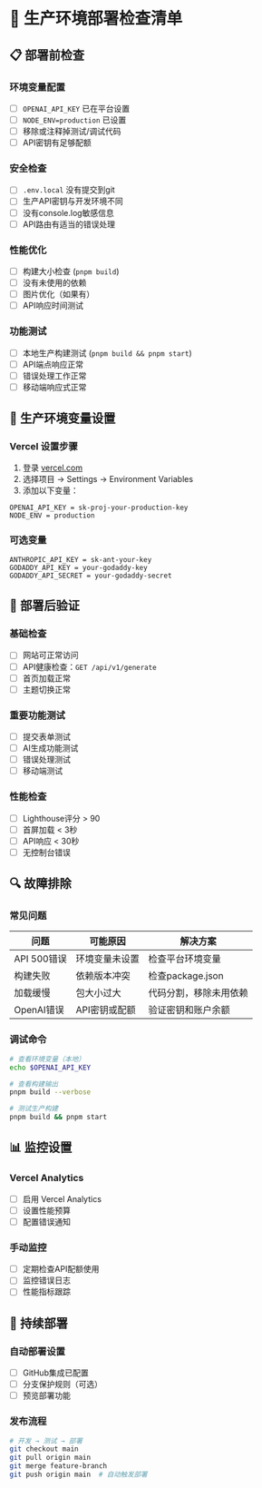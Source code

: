 # 🚀 生产环境部署检查清单

## 📋 部署前检查

### 环境变量配置

- [ ] `OPENAI_API_KEY` 已在平台设置
- [ ] `NODE_ENV=production` 已设置
- [ ] 移除或注释掉测试/调试代码
- [ ] API密钥有足够配额

### 安全检查

- [ ] `.env.local` 没有提交到git
- [ ] 生产API密钥与开发环境不同
- [ ] 没有console.log敏感信息
- [ ] API路由有适当的错误处理

### 性能优化

- [ ] 构建大小检查 (`pnpm build`)
- [ ] 没有未使用的依赖
- [ ] 图片优化（如果有）
- [ ] API响应时间测试

### 功能测试

- [ ] 本地生产构建测试 (`pnpm build && pnpm start`)
- [ ] API端点响应正常
- [ ] 错误处理工作正常
- [ ] 移动端响应式正常

## 🔧 生产环境变量设置

### Vercel 设置步骤

1. 登录 [vercel.com](https://vercel.com)
2. 选择项目 → Settings → Environment Variables
3. 添加以下变量：

```env
OPENAI_API_KEY = sk-proj-your-production-key
NODE_ENV = production
```

### 可选变量

```env
ANTHROPIC_API_KEY = sk-ant-your-key
GODADDY_API_KEY = your-godaddy-key  
GODADDY_API_SECRET = your-godaddy-secret
```

## 🚨 部署后验证

### 基础检查

- [ ] 网站可正常访问
- [ ] API健康检查：`GET /api/v1/generate`
- [ ] 首页加载正常
- [ ] 主题切换正常

### 重要功能测试

- [ ] 提交表单测试
- [ ] AI生成功能测试
- [ ] 错误处理测试
- [ ] 移动端测试

### 性能检查

- [ ] Lighthouse评分 > 90
- [ ] 首屏加载 < 3秒
- [ ] API响应 < 30秒
- [ ] 无控制台错误

## 🔍 故障排除

### 常见问题

| 问题 | 可能原因 | 解决方案 |
|------|----------|----------|
| API 500错误 | 环境变量未设置 | 检查平台环境变量 |
| 构建失败 | 依赖版本冲突 | 检查package.json |
| 加载缓慢 | 包大小过大 | 代码分割，移除未用依赖 |
| OpenAI错误 | API密钥或配额 | 验证密钥和账户余额 |

### 调试命令

```bash
# 查看环境变量（本地）
echo $OPENAI_API_KEY

# 查看构建输出
pnpm build --verbose

# 测试生产构建
pnpm build && pnpm start
```

## 📊 监控设置

### Vercel Analytics

- [ ] 启用 Vercel Analytics
- [ ] 设置性能预算
- [ ] 配置错误通知

### 手动监控

- [ ] 定期检查API配额使用
- [ ] 监控错误日志
- [ ] 性能指标跟踪

## 🔄 持续部署

### 自动部署设置

- [ ] GitHub集成已配置
- [ ] 分支保护规则（可选）
- [ ] 预览部署功能

### 发布流程

```bash
# 开发 → 测试 → 部署
git checkout main
git pull origin main
git merge feature-branch
git push origin main  # 自动触发部署
```

